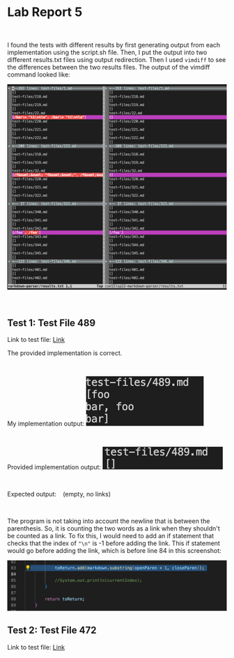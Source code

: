 # Lab Report 5
<br />

I found the tests with different results by first generating output from each implementation using the script.sh file. Then, I put the output into two different results.txt files using output redirection. Then I used `vimdiff` to see the differences between the two results files. The output of the vimdiff command looked like: 

![screenshot](Screenshot5thRprt1.png)

<br />

## Test 1: Test File 489

Link to test file: [Link](https://github.com/nidhidhamnani/markdown-parser/blob/main/test-files/489.html.test)

The provided implementation is correct.

<br />

My implementation output:
![screenshot](Screenshot5thRprt2.png)

<br />

Provided implementation output:
![screenshot](Screenshot5thRprt3.png)

<br />

Expected output: ` ` (empty, no links)

<br />

The program is not taking into account the newline that is between the parenthesis. So, it is counting the two words as a link when they shouldn't be counted as a link. To fix this, I would need to add an if statement that checks that the index of `"\n"` is -1 before adding the link. This if statement would go before adding the link, which is before line 84 in this screenshot:

![screenshot](Screenshot5thRprt4.png)


## Test 2: Test File 472

Link to test file: [Link](https://github.com/nidhidhamnani/markdown-parser/blob/main/test-files/472.html.test)
